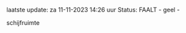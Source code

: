 laatste update: 
za 11-11-2023 14:26   uur 
Status: FAALT - geel - 
<div class="service Y">schijfruimte</div>